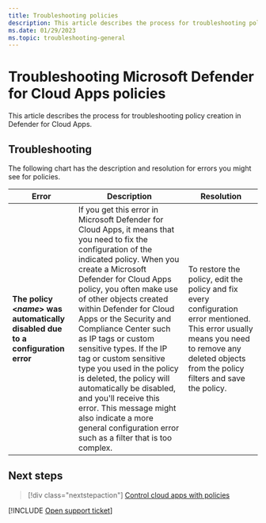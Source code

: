 ```yaml
---
title: Troubleshooting policies
description: This article describes the process for troubleshooting policy creation in Defender for Cloud Apps.
ms.date: 01/29/2023
ms.topic: troubleshooting-general
---
```

# Troubleshooting Microsoft Defender for Cloud Apps policies



This article describes the process for troubleshooting policy creation in Defender for Cloud Apps.

## Troubleshooting

The following chart has the description and resolution for errors you might see for policies.

|Error|Description|Resolution|
|----|----|----|
| **The policy  <*name*> was automatically disabled due to a configuration error**|If you get this error in Microsoft Defender for Cloud Apps, it means that you need to fix the configuration of the indicated policy. When you create a Microsoft Defender for Cloud Apps policy, you often make use of other objects created within Defender for Cloud Apps or the Security and Compliance Center such as IP tags or custom sensitive types. If the IP tag or custom sensitive type you used in the policy is deleted, the policy will automatically be disabled, and you'll receive this error. This message might also indicate a more general configuration error such as a filter that is too complex. |To restore the policy, edit the policy and fix every configuration error mentioned. This error usually means you need to remove any deleted objects from the policy filters and save the policy.|

## Next steps

> [!div class="nextstepaction"]
> [Control cloud apps with policies](control-cloud-apps-with-policies.md)

[!INCLUDE [Open support ticket](includes/support.md)]
